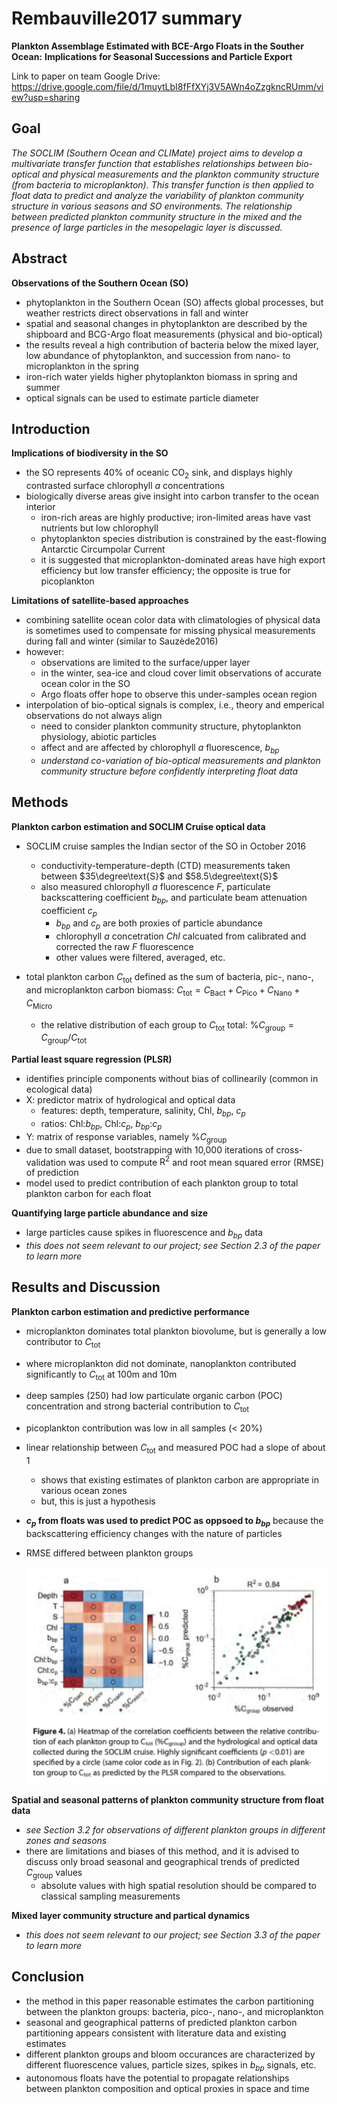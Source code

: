 # Rembauville2017 summary

**Plankton Assemblage Estimated with BCE-Argo Floats in the Souther Ocean:**
**Implications for Seasonal Successions and Particle Export**

Link to paper on team Google Drive: https://drive.google.com/file/d/1muytLbI8fFfXYj3V5AWn4oZzgkncRUmm/view?usp=sharing


## Goal
*The SOCLIM (Southern Ocean and CLIMate) project aims to develop a multivariate transfer function that establishes relationships between bio-optical and physical measurements and the plankton community structure (from bacteria to microplankton). This transfer function is then applied to float data to predict and analyze the variability of plankton community structure in various seasons and SO environments. The relationship between predicted plankton community structure in the mixed and the presence of large particles in the mesopelagic layer is discussed.*

## Abstract
**Observations of the Southern Ocean (SO)**
- phytoplankton in the Southern Ocean (SO) affects global processes, but weather restricts direct observations in fall and winter
- spatial and seasonal changes in phytoplankton are described by the shipboard and BCG-Argo float measurements (physical and bio-optical)
- the results reveal a high contribution of bacteria below the mixed layer, low abundance of phytoplankton, and succession from nano- to microplankton in the spring
- iron-rich water yields higher phytoplankton biomass in spring and summer
- optical signals can be used to estimate particle diameter

## Introduction
**Implications of biodiversity in the SO**
- the SO represents 40% of oceanic $\text{CO}_2$ sink, and displays highly contrasted surface chlorophyll *a* concentrations
- biologically diverse areas give insight into carbon transfer to the ocean interior
    - iron-rich areas are highly productive; iron-limited areas have vast nutrients but low chlorophyll
    - phytoplankton species distribution is constrained by the east-flowing Antarctic Circumpolar Current
    - it is suggested that microplankton-dominated areas have high export efficiency but low transfer efficiency; the opposite is true for picoplankton

**Limitations of satellite-based approaches**
- combining satellite ocean color data with climatologies of physical data is sometimes used to compensate for missing physical measurements during fall and winter (similar to Sauzède2016)
- however:
    - observations are limited to the surface/upper layer
    - in the winter, sea-ice and cloud cover limit observations of accurate ocean color in the SO
    - Argo floats offer hope to observe this under-samples ocean region
- interpolation of bio-optical signals is complex, i.e., theory and emperical observations do not always align
    - need to consider plankton community structure, phytoplankton physiology, abiotic particles
    - affect and are affected by chlorophyll *a* fluorescence, $b_{bp}$
    - *understand co-variation of bio-optical measurements and plankton community structure before confidently interpreting float data*


## Methods
**Plankton carbon estimation and SOCLIM Cruise optical data**
- SOCLIM cruise samples the Indian sector of the SO in October 2016
    - conductivity-temperature-depth (CTD) measurements taken between $35\degree\text{S}$ and $58.5\degree\text{S}$
    - also measured chlorophyll *a* fluorescence $F$, particulate backscattering coefficient $b_{bp}$, and particulate beam attenuation coefficient $c_p$
        - $b_{bp}$ and $c_p$ are both proxies of particle abundance
        - chlorophyll *a* concetration *Chl* calcuated from calibrated and corrected the raw $F$ fluorescence
        - other values were filtered, averaged, etc.

- total plankton carbon $C_\text{tot}$ defined as the sum of bacteria, pic-, nano-, and microplankton carbon biomass: $C_\text{tot} = C_\text{Bact} + C_\text{Pico} + C_\text{Nano} + C_\text{Micro}$
    - the relative distribution of each group to $C_\text{tot}$ total: %$C_\text{group} = C_\text{group} / C_\text{tot}$

**Partial least square regression (PLSR)**
- identifies principle components without bias of collinearily (common in ecological data)
- X: predictor matrix of hydrological and optical data
    - features: depth, temperature, salinity, Chl, $b_{bp}$, $c_p$
    - ratios: Chl:$b_{bp}$, Chl:$c_p$, $b_{bp}$:$c_p$
- Y: matrix of response variables, namely %$C_\text{group}$
- due to small dataset, bootstrapping with 10,000 iterations of cross-validation was used to compute $\text{R}^2$ and root mean squared error (RMSE) of prediction
- model used to predict contribution of each plankton group to total plankton carbon for each float

**Quantifying large particle abundance and size**
- large particles cause spikes in fluorescence and $b_{bp}$ data
- *this does not seem relevant to our project; see Section 2.3 of the paper to learn more*

## Results and Discussion
**Plankton carbon estimation and predictive performance**
- microplankton dominates total plankton biovolume, but is generally a low contributor to $C_\text{tot}$
- where microplankton did not dominate, nanoplankton contributed significantly to $C_\text{tot}$ at 100m and 10m
- deep samples (250) had low particulate organic carbon (POC) concentration and strong bacterial contribution to $C_\text{tot}$
- picoplankton contribution was low in all samples (< 20%)
- linear relationship between $C_\text{tot}$ and measured POC had a slope of about 1
    - shows that existing estimates of plankton carbon are appropriate in various ocean zones
    - but, this is just a hypothesis
- **$c_p$ from floats was used to predict POC as oppsoed to $b_{bp}$** because the backscattering efficiency changes with the nature of particles
- RMSE differed between plankton groups

    <img src='summary_figures/rembauville_fig4.png' width='500'>

**Spatial and seasonal patterns of plankton community structure from float data**
- *see Section 3.2 for observations of different plankton groups in different zones and seasons*
- there are limitations and biases of this method, and it is advised to discuss only broad seasonal and geographical trends of predicted $C_\text{group}$ values
    - absolute values with high spatial resolution should be compared to classical sampling measurements

**Mixed layer community structure and partical dynamics**
- *this does not seem relevant to our project; see Section 3.3 of the paper to learn more*

## Conclusion
- the method in this paper reasonable estimates the carbon partitioning between the plankton groups: bacteria, pico-, nano-, and microplankton
- seasonal and geographical patterns of predicted plankton carbon partitioning appears consistent with literature data and existing estimates
- different plankton groups and bloom occurances are characterized by different fluorescence values, particle sizes, spikes in $b_{bp}$ signals, etc.
- autonomous floats have the potential to propagate relationships between plankton composition and optical proxies in space and time